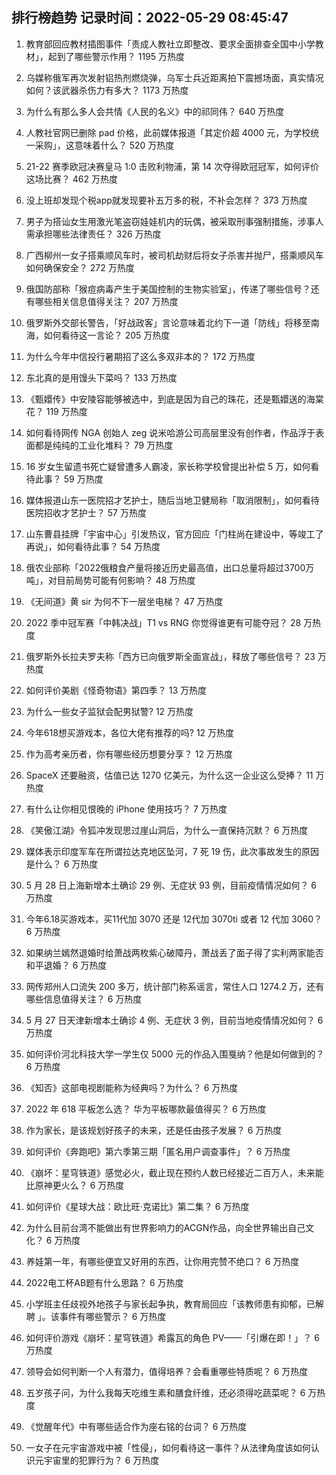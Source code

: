 
## 排行榜趋势 记录时间：2022-05-29 08:45:47
  
  1. 教育部回应教材插图事件「责成人教社立即整改、要求全面排查全国中小学教材」，起到了哪些警示作用？ 1195 万热度
    
  2. 乌媒称俄军再次发射铝热剂燃烧弹，乌军士兵近距离拍下震撼场面，真实情况如何？该武器杀伤力有多大？ 1173 万热度
    
  3. 为什么有那么多人会共情《人民的名义》中的祁同伟？ 640 万热度
    
  4. 人教社官网已删除 pad 价格，此前媒体报道「其定价超 4000 元，为学校统一采购」，这意味着什么？ 520 万热度
    
  5. 21-22 赛季欧冠决赛皇马 1:0 击败利物浦，第 14 次夺得欧冠冠军，如何评价这场比赛？ 462 万热度
    
  6. 没上班却发现个税app就发现要补五万多的税，不补会怎样？ 373 万热度
    
  7. 男子为搭讪女生用激光笔盗窃娃娃机内的玩偶，被采取刑事强制措施，涉事人需承担哪些法律责任？ 326 万热度
    
  8. 广西柳州一女子搭乘顺风车时，被司机劫财后将女子杀害并抛尸，搭乘顺风车如何确保安全？ 272 万热度
    
  9. 俄国防部称「猴痘病毒产生于美国控制的生物实验室」，传递了哪些信号？还有哪些相关信息值得关注？ 207 万热度
    
  10. 俄罗斯外交部长警告，「好战政客」言论意味着北约下一道「防线」将移至南海，如何看待这一言论？ 205 万热度
    
  11. 为什么今年中信投行暑期招了这么多双非本的？ 172 万热度
    
  12. 东北真的是用馒头下菜吗？ 133 万热度
    
  13. 《甄嬛传》中安陵容能够被选中，到底是因为自己的珠花，还是甄嬛送的海棠花？ 119 万热度
    
  14. 如何看待网传 NGA 创始人 zeg 说米哈游公司高层里没有创作者，作品浮于表面都是纯纯的工业化堆料？ 79 万热度
    
  15. 16 岁女生留遗书死亡疑曾遭多人霸凌，家长称学校曾提出补偿 5 万，如何看待此事？ 59 万热度
    
  16. 媒体报道山东一医院招才艺护士，随后当地卫健局称「取消限制」，如何看待医院招收才艺护士？ 57 万热度
    
  17. 山东曹县挂牌「宇宙中心」引发热议，官方回应「门柱尚在建设中，等竣工了再说」，如何看待此事？ 54 万热度
    
  18. 俄农业部称「2022俄粮食产量将接近历史最高值，出口总量将超过3700万吨」，对目前局势可能有何影响？ 48 万热度
    
  19. 《无间道》黄 sir 为何不下一层坐电梯？ 47 万热度
    
  20. 2022 季中冠军赛「中韩决战」T1 vs RNG 你觉得谁更有可能夺冠？ 28 万热度
    
  21. 俄罗斯外长拉夫罗夫称「西方已向俄罗斯全面宣战」，释放了哪些信号？ 23 万热度
    
  22. 如何评价美剧《怪奇物语》第四季？ 13 万热度
    
  23. 为什么一些女子监狱会配男狱警? 12 万热度
    
  24. 今年618想买游戏本，各位大佬有推荐的吗? 12 万热度
    
  25. 作为高考亲历者，你有哪些经历想要分享？ 12 万热度
    
  26. ​SpaceX 还要融资，估值已达 1270 亿美元，为什么这一企业这么受捧？ 11 万热度
    
  27. 有什么让你相见恨晚的 iPhone 使用技巧？ 7 万热度
    
  28. 《笑傲江湖》令狐冲发现思过崖山洞后，为什么一直保持沉默？ 6 万热度
    
  29. 媒体表示印度军车在所谓拉达克地区坠河，7 死 19 伤，此次事故发生的原因是什么？ 6 万热度
    
  30. 5 月 28 日上海新增本土确诊 29 例、无症状 93 例，目前疫情情况如何？ 6 万热度
    
  31. 今年6.18买游戏本，买11代加 3070 还是 12代加 3070ti 或者 12 代加 3060？ 6 万热度
    
  32. 如果纳兰嫣然退婚时给萧战两枚紫心破障丹，萧战丢了面子得了实利两家能否和平退婚？ 6 万热度
    
  33. 网传郑州人口流失 200 多万，统计部门称系谣言，常住人口 1274.2 万，还有哪些信息值得关注？ 6 万热度
    
  34. 5 月 27 日天津新增本土确诊 4 例、无症状 3 例，目前当地疫情情况如何？ 6 万热度
    
  35. 如何评价河北科技大学一学生仅 5000 元的作品入围戛纳？他是如何做到的？ 6 万热度
    
  36. 《知否》这部电视剧能称为经典吗？为什么？ 6 万热度
    
  37. 2022 年 618 平板怎么选？ 华为平板哪款最值得买？ 6 万热度
    
  38. 作为家长，是该规划好孩子的未来，还是任由孩子发展？ 6 万热度
    
  39. 如何评价《奔跑吧》第六季第三期「匿名用户调查事件」？ 6 万热度
    
  40. 《崩坏：星穹铁道》感觉必火，截止现在预约人数已经接近二百万人，未来能比原神更火么？ 6 万热度
    
  41. 如何评价《星球大战：欧比旺·克诺比》第二集？ 6 万热度
    
  42. 为什么目前台湾不能做出有世界影响力的ACGN作品，向全世界输出自己文化？ 6 万热度
    
  43. 养娃第一年，有哪些便宜又好用的东西，让你用完赞不绝口？ 6 万热度
    
  44. 2022电工杯AB题有什么思路？ 6 万热度
    
  45. 小学班主任歧视外地孩子与家长起争执，教育局回应「该教师患有抑郁，已解聘 」。该事件有哪些警示？ 6 万热度
    
  46. 如何评价游戏《崩坏：星穹铁道》希露瓦的角色 PV——「引爆在即！」？ 6 万热度
    
  47. 领导会如何判断一个人有潜力，值得培养？会看重哪些特质呢？ 6 万热度
    
  48. 五岁孩子问，为什么我每天吃维生素和膳食纤维，还必须得吃蔬菜呢？ 6 万热度
    
  49. 《觉醒年代》中有哪些适合作为座右铭的台词？ 6 万热度
    
  50. 一女子在元宇宙游戏中被「性侵」，如何看待这一事件？从法律角度该如何认识元宇宙里的犯罪行为？ 6 万热度
    